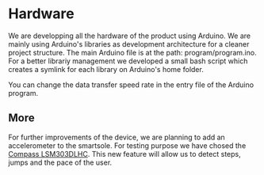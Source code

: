 # Hardware

We are developping all the hardware of the product using Arduino. We are mainly using Arduino's libraries as development architecture for a cleaner project structure. The main Arduino file is at the path: program/program.ino. For a better librariy management we developed a small bash script which creates a symlink for each library on Arduino's home folder.

You can change the data transfer speed rate in the entry file of the Arduino program.

## More

For further improvements of the device, we are planning to add an accelerometer to the smartsole. For testing purpose we have chosed the [Compass LSM303DLHC](https://www.adafruit.com/products/1120). This new feature will allow us to detect steps, jumps and the pace of the user.
